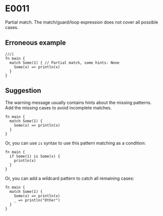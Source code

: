 # E0011

Partial match. The match/guard/loop expression does not cover all possible
cases.

## Erroneous example

```moonbit
///|
fn main {
  match Some(1) { // Partial match, some hints: None
    Some(x) => println(x)
  }
}
```

## Suggestion

The warning message usually contains hints about the missing patterns. Add the missing cases to avoid incomplete matches.

```moonbit
fn main {
  match Some(1) {
    Some(x) => println(x)
  }
}
```

Or, you can use `is` syntax to use this pattern matching as a condition:

```moonbit
fn main {
  if Some(1) is Some(x) {
    println(x)
  }
}
```

Or, you can add a wildcard pattern to catch all remaining cases:

```moonbit
fn main {
  match Some(1) {
    Some(x) => println(x)
    _ => println("Other")
  }
}
```
